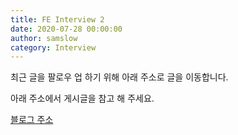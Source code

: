 ```yaml
---
title: FE Interview 2
date: 2020-07-28 00:00:00
author: samslow
category: Interview
---
```


최근 글을 팔로우 업 하기 위해 아래 주소로 글을 이동합니다.

아래 주소에서 게시글을 참고 해 주세요.

[블로그 주소](https://samslow.github.io/development/2020/07/29/FE-interview-1/)
